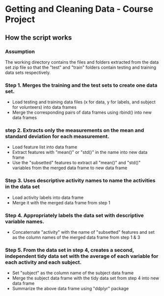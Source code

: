 # Getting and Cleaning Data - Course Project
## How the script works

### Assumption
The working directory contains the files and folders extracted from the data set zip file so that the "test" and "train" folders contain testing and training data sets respectively.

### Step 1. Merges the training and the test sets to create one data set.
- Load testing and training data files (x for data, y for labels, and subject for volunteers) into data frames
- Merge the corresponding pairs of data frames using rbind() into new data frames

### step 2. Extracts only the measurements on the mean and standard deviation for each measurement.
- Load feature list into data frame
- Extract features with "mean()" or "std()" in the name into new data frame
- Use the "subsetted" features to extract all "mean()" and "std()" variables from the merged data frame to new data frame

### Step 3. Uses descriptive activity names to name the activities in the data set
- Load activity labels into data frame
- Merge it with the merged data frame from step 1  

### Step 4. Appropriately labels the data set with descriptive variable names. 
- Concaternate "activity" with the name of "subsetted" features and set as the column names of the merged data frame from step 1 & 3

### Step 5. From the data set in step 4, creates a second, independent tidy data set with the average of each variable for each activity and each subject.
- Set "subject" as the column name of the subject data frame
- Merge the subject data frame with the tidy data set from step 4 into new data frame
- Summarize the above data frame using "ddplyr" package 